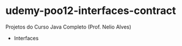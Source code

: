 # udemy-poo12-interfaces-contract

Projetos do Curso Java Completo (Prof. Nelio Alves)

- Interfaces
